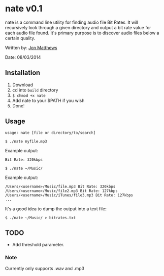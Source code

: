 # nate v0.1

nate is a command line utility for finding audio file Bit Rates. It will recursively look through a given directory and output a bit rate value for each audio file found. It's primary purpose is to discover audio files below a certain quality.

Written by: [Jon Matthews](https://github.com/joncarlmatthews)

Date: 08/03/2014

## Installation

1. Download
2. cd into `build` directory
3. `$ chmod +x nate`
4. Add nate to your $PATH if you wish
5. Done!

## Usage

````usage: nate [file or directory/to/search]````

````$ ./nate myfile.mp3````

Example output:

	Bit Rate: 320kbps

````$ ./nate ~/Music/````

Example output:

	/Users/<username>/Music/file.mp3 Bit Rate: 320kbps
	/Users/<username>/Music/file2.mp3 Bit Rate: 127kbps
	/Users/<username>/Music/iTunes/file3.mp3 Bit Rate: 127kbps
	...

It's a good idea to dump the output into a text file:

	$ ./nate ~/Music/ > bitrates.txt
	
## TODO
 - Add threshold parameter.

### Note
Currently only supports .wav and .mp3
